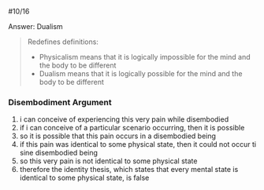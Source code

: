 #10/16

Answer: Dualism

>Redefines definitions:
> - Physicalism means that it is logically impossible for the mind and the body to be different
> - Dualism means that it is logically possible for the mind and the body to be different

### Disembodiment Argument
1. i can conceive of experiencing this very pain while disembodied
2. if i can conceive of a particular scenario occurring, then it is possible
3. so it is possible that this pain occurs in a disembodied being
4. if this pain was identical to some physical state, then it could not occur ti sine disembodied being
5. so this very pain is not identical to some physical state
6. therefore the identity thesis, which states that every mental state is identical to some physical state, is false


